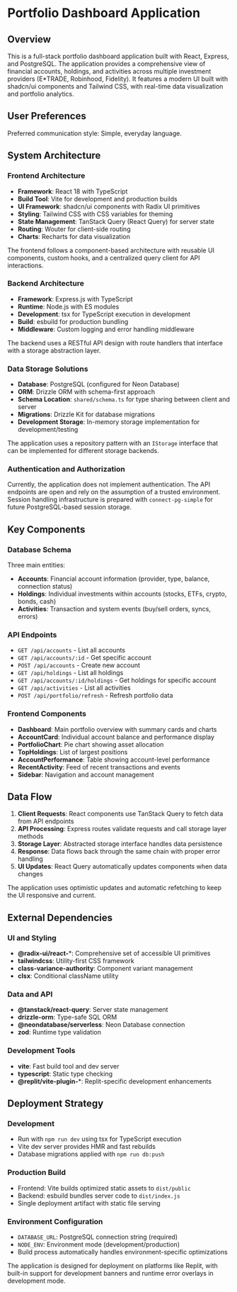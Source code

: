 # Portfolio Dashboard Application

## Overview

This is a full-stack portfolio dashboard application built with React, Express, and PostgreSQL. The application provides a comprehensive view of financial accounts, holdings, and activities across multiple investment providers (E*TRADE, Robinhood, Fidelity). It features a modern UI built with shadcn/ui components and Tailwind CSS, with real-time data visualization and portfolio analytics.

## User Preferences

Preferred communication style: Simple, everyday language.

## System Architecture

### Frontend Architecture
- **Framework**: React 18 with TypeScript
- **Build Tool**: Vite for development and production builds
- **UI Framework**: shadcn/ui components with Radix UI primitives
- **Styling**: Tailwind CSS with CSS variables for theming
- **State Management**: TanStack Query (React Query) for server state
- **Routing**: Wouter for client-side routing
- **Charts**: Recharts for data visualization

The frontend follows a component-based architecture with reusable UI components, custom hooks, and a centralized query client for API interactions.

### Backend Architecture
- **Framework**: Express.js with TypeScript
- **Runtime**: Node.js with ES modules
- **Development**: tsx for TypeScript execution in development
- **Build**: esbuild for production bundling
- **Middleware**: Custom logging and error handling middleware

The backend uses a RESTful API design with route handlers that interface with a storage abstraction layer.

### Data Storage Solutions
- **Database**: PostgreSQL (configured for Neon Database)
- **ORM**: Drizzle ORM with schema-first approach
- **Schema Location**: `shared/schema.ts` for type sharing between client and server
- **Migrations**: Drizzle Kit for database migrations
- **Development Storage**: In-memory storage implementation for development/testing

The application uses a repository pattern with an `IStorage` interface that can be implemented for different storage backends.

### Authentication and Authorization
Currently, the application does not implement authentication. The API endpoints are open and rely on the assumption of a trusted environment. Session handling infrastructure is prepared with `connect-pg-simple` for future PostgreSQL-based session storage.

## Key Components

### Database Schema
Three main entities:
- **Accounts**: Financial account information (provider, type, balance, connection status)
- **Holdings**: Individual investments within accounts (stocks, ETFs, crypto, bonds, cash)
- **Activities**: Transaction and system events (buy/sell orders, syncs, errors)

### API Endpoints
- `GET /api/accounts` - List all accounts
- `GET /api/accounts/:id` - Get specific account
- `POST /api/accounts` - Create new account
- `GET /api/holdings` - List all holdings
- `GET /api/accounts/:id/holdings` - Get holdings for specific account
- `GET /api/activities` - List all activities
- `POST /api/portfolio/refresh` - Refresh portfolio data

### Frontend Components
- **Dashboard**: Main portfolio overview with summary cards and charts
- **AccountCard**: Individual account balance and performance display
- **PortfolioChart**: Pie chart showing asset allocation
- **TopHoldings**: List of largest positions
- **AccountPerformance**: Table showing account-level performance
- **RecentActivity**: Feed of recent transactions and events
- **Sidebar**: Navigation and account management

## Data Flow

1. **Client Requests**: React components use TanStack Query to fetch data from API endpoints
2. **API Processing**: Express routes validate requests and call storage layer methods
3. **Storage Layer**: Abstracted storage interface handles data persistence
4. **Response**: Data flows back through the same chain with proper error handling
5. **UI Updates**: React Query automatically updates components when data changes

The application uses optimistic updates and automatic refetching to keep the UI responsive and current.

## External Dependencies

### UI and Styling
- **@radix-ui/react-***: Comprehensive set of accessible UI primitives
- **tailwindcss**: Utility-first CSS framework
- **class-variance-authority**: Component variant management
- **clsx**: Conditional className utility

### Data and API
- **@tanstack/react-query**: Server state management
- **drizzle-orm**: Type-safe SQL ORM
- **@neondatabase/serverless**: Neon Database connection
- **zod**: Runtime type validation

### Development Tools
- **vite**: Fast build tool and dev server
- **typescript**: Static type checking
- **@replit/vite-plugin-***: Replit-specific development enhancements

## Deployment Strategy

### Development
- Run with `npm run dev` using tsx for TypeScript execution
- Vite dev server provides HMR and fast rebuilds
- Database migrations applied with `npm run db:push`

### Production Build
- Frontend: Vite builds optimized static assets to `dist/public`
- Backend: esbuild bundles server code to `dist/index.js`
- Single deployment artifact with static file serving

### Environment Configuration
- `DATABASE_URL`: PostgreSQL connection string (required)
- `NODE_ENV`: Environment mode (development/production)
- Build process automatically handles environment-specific optimizations

The application is designed for deployment on platforms like Replit, with built-in support for development banners and runtime error overlays in development mode.